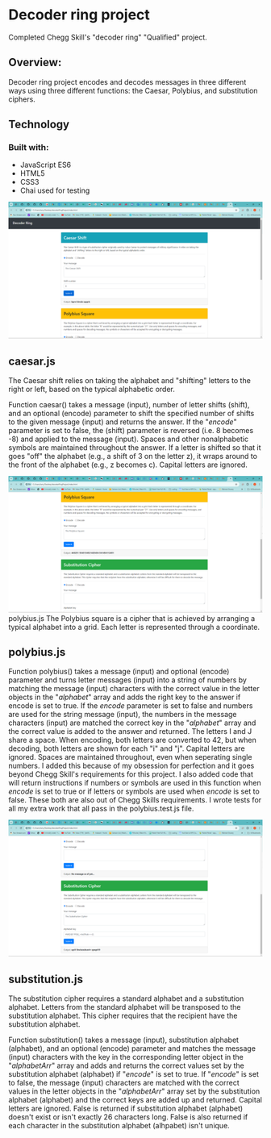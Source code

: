 # Decoder ring project

Completed Chegg Skill's "decoder ring" "Qualified" project.

## Overview:
Decoder ring project encodes and decodes messages in three different ways using three different functions: the Caesar, Polybius, and substitution ciphers.

## Technology

### Built with:
  * JavaScript ES6
  * HTML5
  * CSS3
  * Chai used for testing


![Alt text](https://github.com/jlee55504/Decoder-ring-project/blob/main/imgs/Caesar%20cipher%20image.png?raw=true "The Caesar cipher")

## caesar.js
The Caesar shift relies on taking the alphabet and "shifting" letters to the right or left, based on the typical alphabetic order.

Function caesar() takes a message (input), number of letter shifts (shift), and an optional (encode) parameter to shift the specified number of shifts to the given message (input) and returns the answer. If the "_encode_" parameter is set to false, the (shift) parameter is reversed (i.e. 8 becomes -8) and applied to the message (input). Spaces and other nonalphabetic symbols are maintained throughout the answer. If a letter is shifted so that it goes "off" the alphabet (e.g., a shift of 3 on the letter z), it wraps around to the front of the alphabet (e.g., z becomes c). Capital letters are ignored. 

![Alt text](https://github.com/jlee55504/Decoder-ring-project/blob/main/imgs/Polybius%20square%20image.png?raw=true "The Polybius cipher")
polybius.js
The Polybius square is a cipher that is achieved by arranging a typical alphabet into a grid. Each letter is represented through a coordinate.

## polybius.js
Function polybius() takes a message (input) and optional (encode) parameter and turns letter messages (input) into a string of numbers by matching the message (input) characters with the correct value in the letter objects in the "_alphabet_" array and adds the right key to the answer if encode is set to true. If the _encode_ parameter is set to false and numbers are used for the string message (input), the numbers in the message characters (input) are matched the correct key in the "_alphabet_" array and the correct value is added to the answer and returned. The letters I and J share a space. When encoding, both letters are converted to 42, but when decoding, both letters are shown for each "i" and "j". Capital letters are ignored. Spaces are maintained throughout, even when seperating single numbers. I added this because of my obsession for perfection and it goes beyond Chegg Skill's requirements for this project. I also added code that will return instructions if numbers or symbols are used in this function when _encode_ is set to true or if letters or symbols are used when _encode_ is set to false. These both are also out of Chegg Skills requirements. I wrote tests for all my extra work that all pass in the polybius.test.js file.    

![Alt text](https://github.com/jlee55504/Decoder-ring-project/blob/main/imgs/Subsitution%20image.png?raw=true "The Substitution cipher")

## substitution.js
The substitution cipher requires a standard alphabet and a substitution alphabet. Letters from the standard alphabet will be transposed to the substitution alphabet. This cipher requires that the recipient have the substitution alphabet.

Function substitution() takes a message (input), substitution alphabet (alphabet), and an optional (encode) parameter and matches the message (input) characters with the key in the corresponding letter object in the "_alphabetArr_" array and adds and returns the correct values set by the substitution alphabet (alphabet) if "_encode_" is set to true. If "_encode_" is set to false, the message (input) characters are matched with the correct values in the letter objects in the "_alphabetArr_" array set by the substitution alphabet (alphabet) and the correct keys are added up and returned. Capital letters are ignored. False is returned if substitution alphabet (alphabet) doesn't exist or isn't exactly 26 characters long.  False is also returned if each character in the substitution alphabet (alhpabet) isn't unique. 

